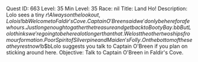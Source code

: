Quest ID: 663
Level: 35
Min Level: 35
Race: nil
Title: Land Ho!
Description: Lolo sees a tiny $r! Always on the lookout, Lolo is!$b$bWelcome to Faldir's Cove.Captain O'Breen said we'd only be here for a few hours.Just long enough to gather the treasure and get back to Booty Bay.$b$bBut Lolo thinks we're going to be here a lot longer than that.We lost the other two ships from our formation.Poor Spirit of Silverpine and Maiden's Folly.On the bottom of the sea they rest now!$b$bLolo suggests you talk to Captain O'Breen if you plan on sticking around here.
Objective: Talk to Captain O'Breen in Faldir's Cove.
